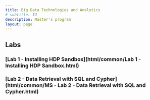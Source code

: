 ```yaml
---
title: Big Data Technologies and Analytics
# subtitle: IU
description: Master's program
layout: page
---
```



## Labs

### [Lab 1 - Installing HDP Sandbox](html/common/Lab 1 - Installing HDP Sandbox.html)

### [Lab 2 - Data Retrieval with SQL and Cypher](html/common/MS - Lab 2 - Data Retrieval with SQL and Cypher.html)